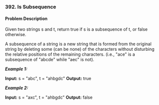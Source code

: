 ### 392. Is Subsequence

#### Problem Description

Given two strings s and t, return true if s is a subsequence of t, or false otherwise.

A subsequence of a string is a new string that is formed from the original string by deleting some (can be none) of the characters without disturbing the relative positions of the remaining characters. (i.e., "ace" is a subsequence of "abcde" while "aec" is not).

***Example 1:***

**Input:** s = "abc", t = "ahbgdc"
**Output:** true


***Example 2:***

**Input:** s = "axc", t = "ahbgdc"
**Output:** false
